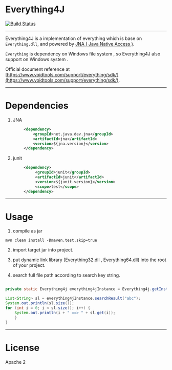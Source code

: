 # Everything4J

[![Build Status](https://travis-ci.org/Xarrow/Everything4J.svg?branch=master)](https://travis-ci.org/Xarrow/Everything4J)

----

Everything4J is a implementation of everything which is base on `Everything.dll`, and powered by [JNA ( Java Native Access )](https://github.com/java-native-access/jna).

`Everything` is dependency on Windows file system , so Everything4J also support on Windows system .

Official document reference at [https://www.voidtools.com/support/everything/sdk/](https://www.voidtools.com/support/everything/sdk/).

----
# Dependencies

1. JNA

```xml
        <dependency>
            <groupId>net.java.dev.jna</groupId>
            <artifactId>jna</artifactId>
            <version>${jna.version}</version>
        </dependency>

```

2. junit

```xml
        <dependency>
             <groupId>junit</groupId>
             <artifactId>junit</artifactId>
             <version>${junit.version}</version>
             <scope>test</scope>
        </dependency>

```

----
# Usage

1. compile as jar

```
mvn clean install -Dmaven.test.skip=true
```

2. import target jar into project.

3. put dynamic link library (Everything32.dll , Everything64.dll) into the root of your project.

4. search full file path according to search key string.

```java

private static Everything4j everything4jInstance = Everything4j.getInstance();

List<String> sl = everything4jInstance.searchResult("abc");
System.out.println(sl.size());
for (int i = 0; i < sl.size(); i++) {
    System.out.println(i + " ==> " + sl.get(i));
    }
}
```

----
# License

Apache 2
